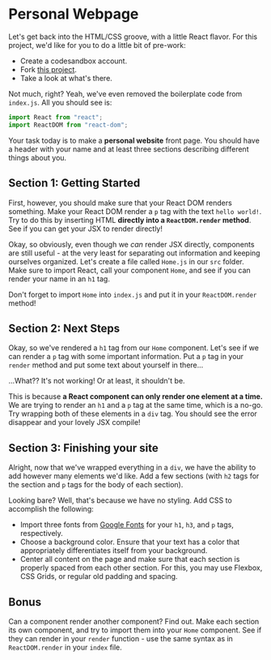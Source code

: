 # Personal Webpage

Let's get back into the HTML/CSS groove, with a little React flavor. For this project, we'd like for you to do a little bit of pre-work:

* Create a codesandbox account.
* Fork [this project](https://codesandbox.io/s/xl58lnoo8p).
* Take a look at what's there.

Not much, right? Yeah, we've even removed the boilerplate code from `index.js`. All you should see is:

```js
import React from "react";
import ReactDOM from "react-dom";
```

Your task today is to make a **personal website** front page. You should have a header with your name and at least three sections describing different things about you.

## Section 1: Getting Started

First, however, you should make sure that your React DOM renders something. Make your React DOM render a `p` tag with the text `hello world!`. Try to do this by inserting HTML **directly into a `ReactDOM.render` method**. See if you can get your JSX to render directly!

Okay, so obviously, even though we *can* render JSX directly, components are still useful - at the very least for separating out information and keeping ourselves organized. Let's create a file called `Home.js` in our `src` folder. Make sure to import React, call your component `Home`, and see if you can render your name in an `h1` tag.

Don't forget to import `Home` into `index.js` and put it in your `ReactDOM.render` method!

## Section 2: Next Steps

Okay, so we've rendered a `h1` tag from our `Home` component. Let's see if we can render a `p` tag with some important information. Put a `p` tag in your `render` method and put some text about yourself in there...

...What?? It's not working! Or at least, it shouldn't be.

This is because **a React component can only render one element at a time.** We are trying to render an `h1` and a `p` tag at the same time, which is a no-go. Try wrapping both of these elements in a `div` tag. You should see the error disappear and your lovely JSX compile!

## Section 3: Finishing your site

Alright, now that we've wrapped everything in a `div`, we have the ability to add however many elements we'd like. Add a few sections (with `h2` tags for the section and `p` tags for the body of each section).

Looking bare? Well, that's because we have no styling. Add CSS to accomplish the following:

* Import three fonts from [Google Fonts](https://fonts.google.com/) for your `h1`, `h3`, and `p` tags, respectively.
* Choose a background color. Ensure that your text has a color that appropriately differentiates itself from your background.
* Center all content on the page and make sure that each section is properly spaced from each other section. For this, you may use Flexbox, CSS Grids, or regular old padding and spacing.

## Bonus

Can a component render another component? Find out. Make each section its own component, and try to import them into your `Home` component. See if they can render in your `render` function - use the same syntax as in `ReactDOM.render` in your `index` file.
